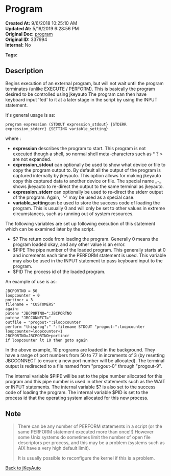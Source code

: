 # Program

**Created At:** 9/6/2018 10:25:10 AM  
**Updated At:** 5/16/2019 6:28:56 PM  
**Original Doc:** [program](https://docs.jbase.com/48575-jkeyauto/program)  
**Original ID:** 337994  
**Internal:** No  

**Tags:**
<badge text='program profiling' vertical='middle' />

## Description

Begins execution of an external program, but will not wait until the program terminates (unlike EXECUTE / PERFORM). This is basically the program desired to be controlled using jkeyauto The program can then have keyboard input 'fed' to it at a later stage in the script by using the INPUT statement.

It's general usage is as:

```
program expression (STDOUT expression_stdout} {STDERR expression_stderr} {SETTING variable_setting}
```

where :

- **expression** describes the program to start. This program is not executed though a shell, so normal shell meta-characters such as \* ? &gt; are not expanded.
- **expression\_stdout** can optionally be used to show what device or file to copy the program output to. By default all the output of the program is captured internally by jkeyauto. This option allows for making jkeyauto copy this captured data to another device or file. The special name \_-\_ shows jkeyauto to re-direct the output to the same terminal as jkeyauto.
- **expression\_stderr** can optionally be used to re-direct the stderr output of the program. Again,  '-' may be used as a special case.
- **variable\_setting**can be used to store the success code of loading the program. This is usually 0 and will only be set to other values in extreme circumstances, such as running out of system resources.

The following variables are set up following execution of this statement which can be examined later by the script.

- $? The return code from loading the program. Generally 0 means the program loaded okay, and any other value is an error.
- $PIPE The pipe number of the loaded program. This generally starts at 0 and increments each time the PERFORM statement is used. This variable may also be used in the INPUT statement to pass keyboard input to the program.
- $PID The process id of the loaded program.

An example of use is as:

```
JBCPORTNO = 50
loopcounter = 0
portincr = 3
filename = "CUSTOMERS"
again:
putenv "JBCPORTNO=":JBCPORTNO
putenv "JBCCONNECT="
outfile = "progout-":$loopcounter
perform "thisprog":" ":filename STDOUT "progout-":loopcounter
loopcounter=loopcounter+1
JBCPORTNO=JBCPORTNO+portincr
if loopcounter lt 10 then goto again
```

In the above example, 10 programs are loaded in the background. They have a range of port numbers from 50 to 77 in increments of 3 (by resetting JBCCONNECT to ensure a new port number will be allocated). The terminal output is redirected to a file named from "progout-0" through "progout-9".

The internal variable $PIPE will be set to the pipe number allocated for this program and this pipe number is used in other statements such as the WAIT or INPUT statements. The internal variable $? is also set to the success code of loading the program. The internal variable $PID is set to the process id that the operating system allocated for this new process.

## Note

> There can be any number of PERFORM statements in a script (or the same PERFORM statement executed more than once!!) However some Unix systems do sometimes limit the number of open file descriptors per process, and this may be a problem (systems such as AIX have a very high default limit).
>
> It is usually possible to reconfigure the kernel if this is a problem.

[Back to jKeyAuto](./../README.md)
